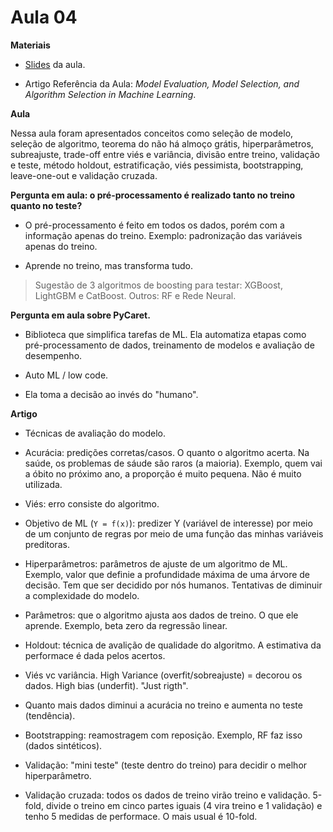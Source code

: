 # Aula 04

**Materiais**

* [Slides](https://edisciplinas.usp.br/pluginfile.php/7964818/mod_resource/content/1/aula%205%202023.pdf) da aula.

* Artigo Referência da Aula: *Model Evaluation, Model Selection, and Algorithm Selection in Machine Learning*.

**Aula**

Nessa aula foram apresentados conceitos como seleção de modelo, seleção de algoritmo, teorema do não há almoço grátis, hiperparâmetros, subreajuste, trade-off entre viés e variância, divisão entre treino, validação e teste, método holdout, estratificação, viés pessimista, bootstrapping, leave-one-out e validação cruzada.

**Pergunta em aula: o pré-processamento é realizado tanto no treino quanto no teste?**

* O pré-processamento é feito em todos os dados, porém com a informação apenas do treino. Exemplo: padronização das variáveis apenas do treino.

* Aprende no treino, mas transforma tudo.

>Sugestão de 3 algoritmos de boosting para testar: XGBoost, LightGBM e CatBoost. Outros: RF e Rede Neural.

**Pergunta em aula sobre PyCaret.**

* Biblioteca que simplifica tarefas de ML. Ela automatiza etapas como pré-processamento de dados, treinamento de modelos e avaliação de desempenho.

* Auto ML / low code.

* Ela toma a decisão ao invés do "humano".

**Artigo**

* Técnicas de avaliação do modelo.

* Acurácia: predições corretas/casos. O quanto o algoritmo acerta. Na saúde, os problemas de sáude são raros (a maioria). Exemplo, quem vai a óbito no próximo ano, a proporção é muito pequena. Não é muito utilizada.

* Viés: erro consiste do algoritmo.

* Objetivo de ML (`Y = f(x)`): predizer Y (variável de interesse) por meio de um conjunto de regras por meio de uma função das minhas variáveis preditoras.

* Hiperparâmetros: parâmetros de ajuste de um algoritmo de ML. Exemplo, valor que definie a profundidade máxima de uma árvore de decisão. Tem que ser decidido por nós humanos. Tentativas de diminuir a complexidade do modelo.

* Parâmetros: que o algoritmo ajusta aos dados de treino. O que ele aprende. Exemplo, beta zero da regressão linear.

* Holdout: técnica de avalição de qualidade do algoritmo. A estimativa da performace é dada pelos acertos.

* Viés vc variância. High Variance (overfit/sobreajuste) = decorou os dados. High bias (underfit). "Just rigth".

* Quanto mais dados diminui a acurácia no treino e aumenta no teste (tendência).

* Bootstrapping: reamostragem com reposição. Exemplo, RF faz isso (dados sintéticos).

* Validação: "mini teste" (teste dentro do treino) para decidir o melhor hiperparâmetro.

* Validação cruzada: todos os dados de treino virão treino e validação. 5-fold, divide o treino em cinco partes iguais (4 vira treino e 1 validação) e tenho 5 medidas de performace. O mais usual é 10-fold.

